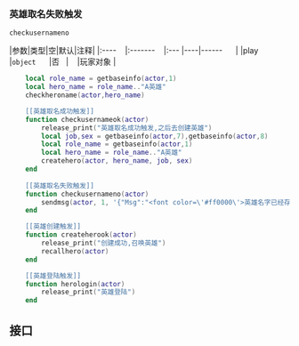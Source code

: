 ### 英雄取名失败触发
`checkusernameno`

|参数|类型|空|默认|注释|
|:----    |:-------    |:--- |----|------      |
|play     |`object`      |否   |    |玩家对象 |

```lua
    local role_name = getbaseinfo(actor,1)
    local hero_name = role_name.."A英雄"
    checkheroname(actor,hero_name)

    [[英雄取名成功触发]]
    function checkusernameok(actor)
        release_print("英雄取名成功触发,之后去创建英雄")
        local job,sex = getbaseinfo(actor,7),getbaseinfo(actor,8)
        local role_name = getbaseinfo(actor,1)
        local hero_name = role_name.."A英雄"
        createhero(actor, hero_name, job, sex)
    end
    
    [[英雄取名失败触发]]
    function checkusernameno(actor)
        sendmsg(actor, 1, '{"Msg":"<font color=\'#ff0000\'>英雄名字已经存在</font>","Type":9}')
    end

    [[英雄创建触发]]
    function createherook(actor)
        release_print("创建成功,召唤英雄")
        recallhero(actor)
    end

    [[英雄登陆触发]]
    function herologin(actor)
        release_print("英雄登陆")
    end
```

## 接口

